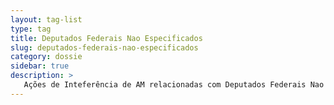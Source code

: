 ```yaml
---
layout: tag-list
type: tag
title: Deputados Federais Nao Especificados
slug: deputados-federais-nao-especificados
category: dossie
sidebar: true
description: >
   Ações de Inteferência de AM relacionadas com Deputados Federais Nao Especificados
---
```

